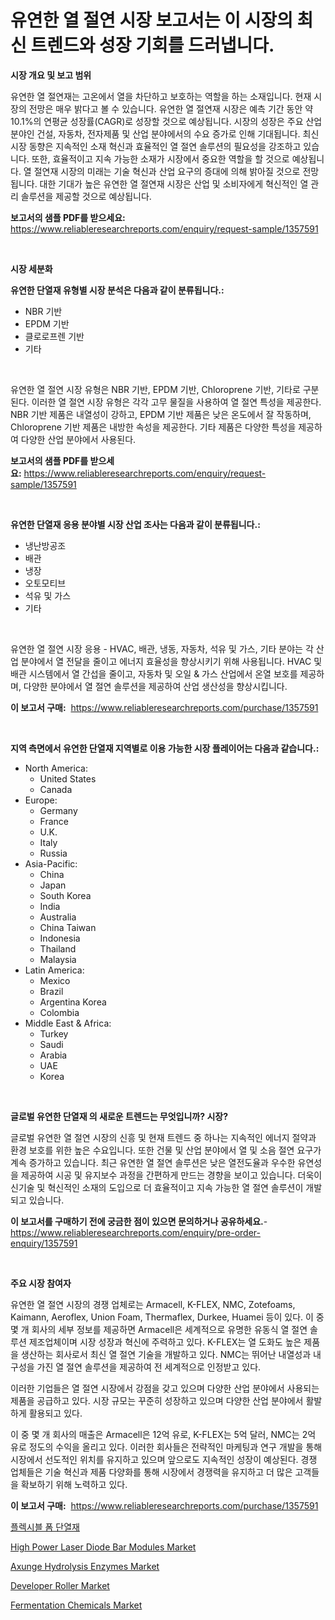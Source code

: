 <p><h1>유연한 열 절연 시장 보고서는 이 시장의 최신 트렌드와 성장 기회를 드러냅니다.</h1></p><p><strong>시장 개요 및 보고 범위</strong></p>
<p><p>유연한 열 절연재는 고온에서 열을 차단하고 보호하는 역할을 하는 소재입니다. 현재 시장의 전망은 매우 밝다고 볼 수 있습니다. 유연한 열 절연재 시장은 예측 기간 동안 약 10.1%의 연평균 성장률(CAGR)로 성장할 것으로 예상됩니다. 시장의 성장은 주요 산업 분야인 건설, 자동차, 전자제품 및 산업 분야에서의 수요 증가로 인해 기대됩니다. 최신 시장 동향은 지속적인 소재 혁신과 효율적인 열 절연 솔루션의 필요성을 강조하고 있습니다. 또한, 효율적이고 지속 가능한 소재가 시장에서 중요한 역할을 할 것으로 예상됩니다. 열 절연재 시장의 미래는 기술 혁신과 산업 요구의 증대에 의해 밝아질 것으로 전망됩니다. 대한 기대가 높은 유연한 열 절연재 시장은 산업 및 소비자에게 혁신적인 열 관리 솔루션을 제공할 것으로 예상됩니다.</p></p>
<p><strong>보고서의 샘플 PDF를 받으세요:</strong> <a href="https://www.reliableresearchreports.com/enquiry/request-sample/1357591">https://www.reliableresearchreports.com/enquiry/request-sample/1357591</a></p>
<p>&nbsp;</p>
<p><strong>시장 세분화</strong></p>
<p><strong>유연한 단열재 유형별 시장 분석은 다음과 같이 분류됩니다.:</strong></p>
<p><ul><li>NBR 기반</li><li>EPDM 기반</li><li>클로로프렌 기반</li><li>기타</li></ul></p>
<p>&nbsp;</p>
<p><p>유연한 열 절연 시장 유형은 NBR 기반, EPDM 기반, Chloroprene 기반, 기타로 구분된다. 이러한 열 절연 시장 유형은 각각 고무 물질을 사용하여 열 절연 특성을 제공한다. NBR 기반 제품은 내열성이 강하고, EPDM 기반 제품은 낮은 온도에서 잘 작동하며, Chloroprene 기반 제품은 내방한 속성을 제공한다. 기타 제품은 다양한 특성을 제공하여 다양한 산업 분야에서 사용된다.</p></p>
<p><strong>보고서의 샘플 PDF를 받으세요:</strong>&nbsp;<a href="https://www.reliableresearchreports.com/enquiry/request-sample/1357591">https://www.reliableresearchreports.com/enquiry/request-sample/1357591</a></p>
<p>&nbsp;</p>
<p><strong> 유연한 단열재 응용 분야별 시장 산업 조사는 다음과 같이 분류됩니다.:</strong></p>
<p><ul><li>냉난방공조</li><li>배관</li><li>냉장</li><li>오토모티브</li><li>석유 및 가스</li><li>기타</li></ul></p>
<p>&nbsp;</p>
<p><p>유연한 열 절연 시장 응용 - HVAC, 배관, 냉동, 자동차, 석유 및 가스, 기타 분야는 각 산업 분야에서 열 전달을 줄이고 에너지 효율성을 향상시키기 위해 사용됩니다. HVAC 및 배관 시스템에서 열 간섭을 줄이고, 자동차 및 오일 & 가스 산업에서 온열 보호를 제공하며, 다양한 분야에서 열 절연 솔루션을 제공하여 산업 생산성을 향상시킵니다.</p></p>
<p><strong>이 보고서 구매:</strong>&nbsp; <a href="https://www.reliableresearchreports.com/purchase/1357591">https://www.reliableresearchreports.com/purchase/1357591</a></p>
<p>&nbsp;</p>
<p><strong>지역 측면에서 유연한 단열재 지역별로 이용 가능한 시장 플레이어는 다음과 같습니다.:</strong></p>
<p><ul>
    <li>
        North America:
        <ul>
            <li>United States</li>
            <li>Canada</li>
        </ul>
    </li>
    <li>
        Europe:
        <ul>
            <li>Germany</li>
            <li>France</li>
            <li>U.K.</li>
            <li>Italy</li>
            <li>Russia</li>
        </ul>
    </li>
    <li>
        Asia-Pacific:
        <ul>
            <li>China</li>
            <li>Japan</li>
            <li>South Korea</li>
            <li>India</li>
            <li>Australia</li>
            <li>China Taiwan</li>
            <li>Indonesia</li>
            <li>Thailand</li>
            <li>Malaysia</li>
        </ul>
    </li>
    <li>
        Latin America:
        <ul>
            <li>Mexico</li>
            <li>Brazil</li>
            <li>Argentina Korea</li>
            <li>Colombia</li>
        </ul>
    </li>
    <li>
        Middle East & Africa:
        <ul>
            <li>Turkey</li>
            <li>Saudi</li>
            <li>Arabia</li>
            <li>UAE</li>
            <li>Korea</li>
        </ul>
    </li>
    </ul></p>
<p>&nbsp;</p>
<p><strong>글로벌 유연한 단열재 의 새로운 트렌드는 무엇입니까? 시장?</strong></p>
<p><p>글로벌 유연한 열 절연 시장의 신흥 및 현재 트렌드 중 하나는 지속적인 에너지 절약과 환경 보호를 위한 높은 수요입니다. 또한 건물 및 산업 분야에서 열 및 소음 절연 요구가 계속 증가하고 있습니다. 최근 유연한 열 절연 솔루션은 낮은 열전도율과 우수한 유연성을 제공하여 시공 및 유지보수 과정을 간편하게 만드는 경향을 보이고 있습니다. 더욱이 신기술 및 혁신적인 소재의 도입으로 더 효율적이고 지속 가능한 열 절연 솔루션이 개발되고 있습니다.</p></p>
<p><strong>이 보고서를 구매하기 전에 궁금한 점이 있으면 문의하거나 공유하세요.</strong>- <a href="https://www.reliableresearchreports.com/enquiry/pre-order-enquiry/1357591">https://www.reliableresearchreports.com/enquiry/pre-order-enquiry/1357591</a></p>
<p>&nbsp;</p>
<p><strong>주요 시장 참여자</strong></p>
<p><p>유연한 열 절연 시장의 경쟁 업체로는 Armacell, K-FLEX, NMC, Zotefoams, Kaimann, Aeroflex, Union Foam, Thermaflex, Durkee, Huamei 등이 있다. 이 중 몇 개 회사의 세부 정보를 제공하면 Armacell은 세계적으로 유명한 유동식 열 절연 솔루션 제조업체이며 시장 성장과 혁신에 주력하고 있다. K-FLEX는 열 도화도 높은 제품을 생산하는 회사로서 최신 열 절연 기술을 개발하고 있다. NMC는 뛰어난 내열성과 내구성을 가진 열 절연 솔루션을 제공하여 전 세계적으로 인정받고 있다.</p><p>이러한 기업들은 열 절연 시장에서 강점을 갖고 있으며 다양한 산업 분야에서 사용되는 제품을 공급하고 있다. 시장 규모는 꾸준히 성장하고 있으며 다양한 산업 분야에서 활발하게 활용되고 있다.</p><p>이 중 몇 개 회사의 매출은 Armacell은 12억 유로, K-FLEX는 5억 달러, NMC는 2억 유로 정도의 수익을 올리고 있다. 이러한 회사들은 전략적인 마케팅과 연구 개발을 통해 시장에서 선도적인 위치를 유지하고 있으며 앞으로도 지속적인 성장이 예상된다. 경쟁 업체들은 기술 혁신과 제품 다양화를 통해 시장에서 경쟁력을 유지하고 더 많은 고객들을 확보하기 위해 노력하고 있다.</p></p>
<p><strong>이 보고서 구매:</strong>&nbsp;&nbsp;<a href="https://www.reliableresearchreports.com/purchase/1357591">https://www.reliableresearchreports.com/purchase/1357591</a></p>
<p><p><a href="https://github.com/vss5505pa7z1p/Market-Research-Report-List-1/blob/main/2613300193776.md">플렉시블 폼 단열재</a></p><p><a href="https://view.publitas.com/reportprime-1/high-power-laser-diode-bar-modules-market-centers-on-aspects-such-as-market-growth-market-share-market-opportunity-and-projected-forecasts-spanning-from-2024-to-2031/">High Power Laser Diode Bar Modules Market</a></p><p><a href="https://issuu.com/reportprime-2/docs/axunge-hydrolysis-enzymes-market-size-2030.pptx">Axunge Hydrolysis Enzymes Market</a></p><p><a href="https://view.publitas.com/reportprime-1/developer-roller-market-provides-a-comprehensive-analysis-including-a-macro-overview-of-the-market-as-well-as-micro-details-such-as-market-size-and-competitive-landscape/">Developer Roller Market</a></p><p><a href="https://cat-emmental-94b.notion.site/Fermentation-Chemicals-Market-Size-Share-Trends-Analysis-Report-By-Material-By-Type-By-End-user-f32f213a49364ec89534a08309aab25c">Fermentation Chemicals Market</a></p></p>
